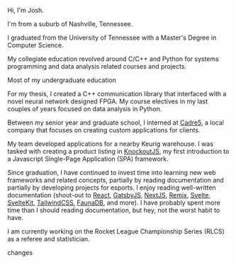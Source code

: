 ---
---

Hi, I'm Josh. 

I'm from a suburb of Nashville, Tennessee. 

I graduated from the University of Tennessee with a Master's Degree in Computer Science.

My collegiate education revolved around C/C++ and Python for systems programming and data analysis related courses and projects. 

Most of my undergraduate education 

For my thesis, I created a C++ communication library that interfaced with a novel neural network designed FPGA. My course electives in my last couples of years focused on data analysis in Python. 

Between my senior year and graduate school, I interned at [Cadre5](https://www.cadre5.com/), a local company that focuses on creating custom applications for clients. 

My team developed applications for a nearby Keurig warehouse. I was tasked with creating a product listing in [KnockoutJS](https://knockoutjs.com/), my first introduction to a Javascript Single-Page Application (SPA) framework. 

Since graduation, I have continued to invest time into learning new web frameworks and related concepts, partially by reading documentation and partially by developing projects for esports. I enjoy reading well-written documentation (shout-out to [React](https://reactjs.org/), [GatsbyJS](https://www.gatsbyjs.com/), [NextJS](https://nextjs.org/), [Remix](https://remix.run/), [Svelte](https://svelte.dev/), [SvelteKit](https://kit.svelte.dev/), [TailwindCSS](https://tailwindcss.com/), [FaunaDB](https://fauna.com/), and more). I have probably spent more time than I should reading documentation, but hey, not the worst habit to have.

I am currently working on the Rocket League Championship Series (RLCS) as a referee and statistician.

changes